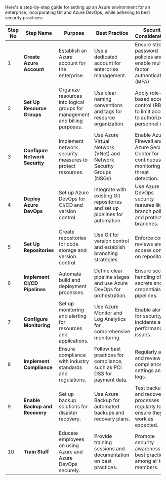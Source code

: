 Here's a step-by-step guide for setting up an Azure environment for an enterprise, incorporating Git and Azure DevOps, while adhering to best security practices:

| **Step No** | **Step Name**                | **Purpose**                                                                 | **Best Practice**                                                                 | **Security Considerations**                                                                 |
|-------------|------------------------------|-----------------------------------------------------------------------------|----------------------------------------------------------------------------------|---------------------------------------------------------------------------------------------|
| 1           | **Create Azure Account**     | Establish an Azure account for the enterprise.                              | Use a dedicated account for enterprise management.                               | Ensure strong password policies and enable multi-factor authentication (MFA).               |
| 2           | **Set Up Resource Groups**   | Organize resources into logical groups for management and billing purposes. | Use clear naming conventions and tags for resource organization.                 | Apply role-based access control (RBAC) to limit access to authorized personnel only.        |
| 3           | **Configure Network Security**| Implement network security measures to protect resources.                  | Use Azure Virtual Network (VNet) and Network Security Groups (NSGs).             | Enable Azure Firewall and Azure Security Center for continuous monitoring and threat detection.|
| 4           | **Deploy Azure DevOps**      | Set up Azure DevOps for CI/CD and version control.                         | Integrate with existing Git repositories and set up pipelines for automation.    | Use Azure DevOps security features like branch policies and protected branches.             |
| 5           | **Set Up Repositories**      | Create repositories for code storage and version control.                 | Use Git for version control and establish branching strategies.                 | Enforce code reviews and access controls on repositories.                                   |
| 6           | **Implement CI/CD Pipelines**| Automate build and deployment processes.                                   | Define clear pipeline stages and use Azure DevOps for orchestration.            | Ensure secure handling of secrets and credentials in pipelines.                             |
| 7           | **Configure Monitoring**     | Set up monitoring and alerting for resources and applications.             | Use Azure Monitor and Log Analytics for comprehensive monitoring.                | Enable alerts for security incidents and performance issues.                                |
| 8           | **Implement Compliance**     | Ensure compliance with industry standards and regulations.                 | Follow best practices for compliance, such as PCI DSS for payment data.         | Regularly audit and review compliance settings and logs.                                    |
| 9           | **Enable Backup and Recovery**| Set up backup solutions for disaster recovery.                            | Use Azure Backup for automated backups and recovery plans.                      | Test backup and recovery processes regularly to ensure they work as expected.               |
| 10          | **Train Staff**              | Educate employees on using Azure and Azure DevOps securely.               | Provide training sessions and documentation on best practices.                  | Promote security awareness and best practices among all team members.                       |
